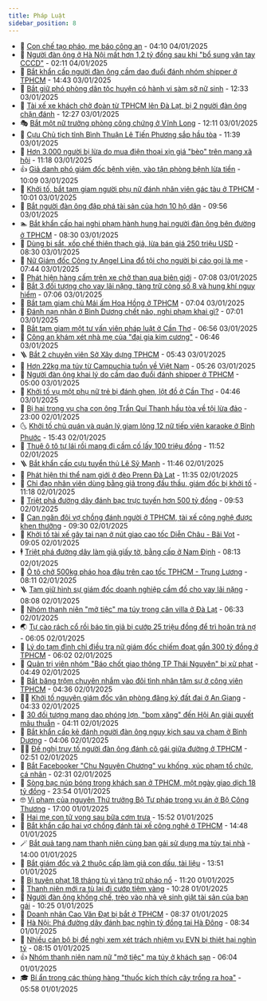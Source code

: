 ```yaml
---
title: Pháp Luật
sidebar_position: 8
---
```


<!-- dantri-phap-luat:START -->
- 🌊 [Con chế tạo pháo, mẹ báo công an](https://dantri.com.vn/phap-luat/con-che-tao-phao-me-bao-cong-an-20250104104455531.htm) - 04:10 04/01/2025
- 🐲 [Người đàn ông ở Hà Nội mất hơn 1,2 tỷ đồng sau khi &quot;bổ sung vân tay CCCD&quot;](https://dantri.com.vn/phap-luat/nguoi-dan-ong-o-ha-noi-mat-hon-12-ty-dong-sau-khi-bo-sung-van-tay-cccd-20250104085437299.htm) - 02:11 04/01/2025
- 🌁 [Bắt khẩn cấp người đàn ông cầm dao đuổi đánh nhóm shipper ở TPHCM](https://dantri.com.vn/phap-luat/bat-khan-cap-nguoi-dan-ong-cam-dao-duoi-danh-nhom-shipper-o-tphcm-20250103213835912.htm) - 14:43 03/01/2025
- 🎃 [Bắt giữ phó phòng dân tộc huyện có hành vi sàm sỡ nữ sinh](https://dantri.com.vn/phap-luat/bat-giu-pho-phong-dan-toc-huyen-co-hanh-vi-sam-so-nu-sinh-20250103175104591.htm) - 12:33 03/01/2025
- 🦅 [Tài xế xe khách chở đoàn từ TPHCM lên Đà Lạt, bị 2 người đàn ông chặn đánh](https://dantri.com.vn/phap-luat/tai-xe-xe-khach-cho-doan-tu-tphcm-len-da-lat-bi-2-nguoi-dan-ong-chan-danh-20250103185752488.htm) - 12:27 03/01/2025
- 🎭 [Bắt một nữ trưởng phòng công chứng ở Vĩnh Long](https://dantri.com.vn/phap-luat/bat-mot-nu-truong-phong-cong-chung-o-vinh-long-20250103174823233.htm) - 12:11 03/01/2025
- 🤗 [Cựu Chủ tịch tỉnh Bình Thuận Lê Tiến Phương sắp hầu tòa](https://dantri.com.vn/phap-luat/cuu-chu-tich-tinh-binh-thuan-le-tien-phuong-sap-hau-toa-20250103183207997.htm) - 11:39 03/01/2025
- 🚀 [Hơn 3.000 người bị lừa do mua điện thoại xịn giá &quot;bèo&quot; trên mạng xã hội](https://dantri.com.vn/phap-luat/hon-3000-nguoi-bi-lua-do-mua-dien-thoai-xin-gia-beo-tren-mang-xa-hoi-20250103175415507.htm) - 11:18 03/01/2025
- 👍 [Giả danh phó giám đốc bệnh viện, vào tận phòng bệnh lừa tiền](https://dantri.com.vn/phap-luat/gia-danh-pho-giam-doc-benh-vien-vao-tan-phong-benh-lua-tien-20250103163019090.htm) - 10:09 03/01/2025
- 🧐 [Khởi tố, bắt tạm giam người phụ nữ đánh nhân viên gác tàu ở TPHCM](https://dantri.com.vn/phap-luat/khoi-to-bat-tam-giam-nguoi-phu-nu-danh-nhan-vien-gac-tau-o-tphcm-20250103165322817.htm) - 10:01 03/01/2025
- 🫶 [Bắt người đàn ông đập phá tài sản của hơn 10 hộ dân](https://dantri.com.vn/phap-luat/bat-nguoi-dan-ong-dap-pha-tai-san-cua-hon-10-ho-dan-20250103164352712.htm) - 09:56 03/01/2025
- 🏊 [Bắt khẩn cấp hai nghi phạm hành hung hai người đàn ông bên đường ở TPHCM](https://dantri.com.vn/phap-luat/bat-khan-cap-hai-nghi-pham-hanh-hung-hai-nguoi-dan-ong-ben-duong-o-tphcm-20250103152308726.htm) - 08:30 03/01/2025
- 🌋 [Dùng bi sắt, xốp chế thiên thạch giả, lừa bán  giá 250 triệu USD](https://dantri.com.vn/phap-luat/dung-bi-sat-xop-che-thien-thach-gia-lua-ban-gia-250-trieu-usd-20250103133140406.htm) - 08:30 03/01/2025
- 👹 [Nữ Giám đốc Công ty Angel Lina đổ tội cho người bị cáo gọi là mẹ](https://dantri.com.vn/phap-luat/nu-giam-doc-cong-ty-angel-lina-do-toi-cho-nguoi-bi-cao-goi-la-me-20250103123405806.htm) - 07:44 03/01/2025
- 🫣 [Phát hiện hàng cấm trên xe chở than qua biên giới](https://dantri.com.vn/phap-luat/phat-hien-hang-cam-tren-xe-cho-than-qua-bien-gioi-20250103120817746.htm) - 07:08 03/01/2025
- 🎃 [Bắt 3 đối tượng cho vay lãi nặng, tàng trữ còng số 8 và hung khí nguy hiểm](https://dantri.com.vn/phap-luat/bat-3-doi-tuong-cho-vay-lai-nang-tang-tru-cong-so-8-va-hung-khi-nguy-hiem-20250103123637955.htm) - 07:06 03/01/2025
- 🌝 [Bắt tạm giam chủ Mái ấm Hoa Hồng ở TPHCM](https://dantri.com.vn/phap-luat/bat-tam-giam-chu-mai-am-hoa-hong-o-tphcm-20250103135713709.htm) - 07:04 03/01/2025
- 🚀 [Đánh nạn nhân ở Bình Dương chết não, nghi phạm khai gì?](https://dantri.com.vn/phap-luat/danh-nan-nhan-o-binh-duong-chet-nao-nghi-pham-khai-gi-20250103134828618.htm) - 07:01 03/01/2025
- 🥷 [Bắt tạm giam một tư vấn viên pháp luật ở Cần Thơ](https://dantri.com.vn/phap-luat/bat-tam-giam-mot-tu-van-vien-phap-luat-o-can-tho-20250103124513653.htm) - 06:56 03/01/2025
- 👺 [Công an khám xét nhà mẹ của &quot;đại gia kim cương&quot;](https://dantri.com.vn/phap-luat/cong-an-kham-xet-nha-me-cua-dai-gia-kim-cuong-20250103131045303.htm) - 06:46 03/01/2025
- 🪜 [Bắt 2 chuyên viên Sở Xây dựng TPHCM](https://dantri.com.vn/phap-luat/bat-2-chuyen-vien-so-xay-dung-tphcm-20250103123403793.htm) - 05:43 03/01/2025
- 🦄 [Hơn 22kg ma túy từ Campuchia tuồn về Việt Nam](https://dantri.com.vn/phap-luat/hon-22kg-ma-tuy-tu-campuchia-tuon-ve-viet-nam-20250103114050137.htm) - 05:26 03/01/2025
- 🦍 [Người đàn ông khai lý do cầm dao đuổi đánh shipper ở TPHCM](https://dantri.com.vn/phap-luat/nguoi-dan-ong-khai-ly-do-cam-dao-duoi-danh-shipper-o-tphcm-20250103113105258.htm) - 05:00 03/01/2025
- 🌁 [Khởi tố vụ một phụ nữ trẻ bị đánh ghen, lột đồ ở Cần Thơ](https://dantri.com.vn/phap-luat/khoi-to-vu-mot-phu-nu-tre-bi-danh-ghen-lot-do-o-can-tho-20250103111329165.htm) - 04:46 03/01/2025
- 💯 [Bị hại trong vụ cha con ông Trần Quí Thanh hầu tòa về tội lừa đảo](https://dantri.com.vn/phap-luat/bi-hai-trong-vu-cha-con-ong-tran-qui-thanh-hau-toa-ve-toi-lua-dao-20241231144319329.htm) - 23:00 02/01/2025
- 🌜 [Khởi tố chủ quán và quản lý giam lỏng 12 nữ tiếp viên karaoke ở Bình Phước](https://dantri.com.vn/phap-luat/khoi-to-chu-quan-va-quan-ly-giam-long-12-nu-tiep-vien-karaoke-o-binh-phuoc-20250102194650703.htm) - 15:43 02/01/2025
- 👹 [Thuê ô tô tự lái rồi mang đi cầm cố lấy 100 triệu đồng](https://dantri.com.vn/phap-luat/thue-o-to-tu-lai-roi-mang-di-cam-co-lay-100-trieu-dong-20250102163946816.htm) - 11:52 02/01/2025
- 🪜 [Bắt khẩn cấp cựu tuyển thủ Lê Sỹ Mạnh](https://dantri.com.vn/phap-luat/bat-khan-cap-cuu-tuyen-thu-le-sy-manh-20250102184332342.htm) - 11:46 02/01/2025
- 🦩 [Phát hiện thi thể nam giới ở đèo Prenn Đà Lạt](https://dantri.com.vn/phap-luat/phat-hien-thi-the-nam-gioi-o-deo-prenn-da-lat-20250102162948549.htm) - 11:35 02/01/2025
- 💂 [Chỉ đạo nhân viên dùng bằng giả trong đấu thầu, giám đốc bị khởi tố](https://dantri.com.vn/phap-luat/chi-dao-nhan-vien-dung-bang-gia-trong-dau-thau-giam-doc-bi-khoi-to-20250102171705777.htm) - 11:18 02/01/2025
- 💃 [Triệt phá đường dây đánh bạc trực tuyến hơn 500 tỷ đồng](https://dantri.com.vn/phap-luat/triet-pha-duong-day-danh-bac-truc-tuyen-hon-500-ty-dong-20250102164954408.htm) - 09:53 02/01/2025
- 🧐 [Can ngăn đôi vợ chồng đánh người ở TPHCM, tài xế công nghệ được khen thưởng](https://dantri.com.vn/phap-luat/can-ngan-doi-vo-chong-danh-nguoi-o-tphcm-tai-xe-cong-nghe-duoc-khen-thuong-20250102162240549.htm) - 09:30 02/01/2025
- 🤗 [Khởi tố tài xế gây tai nạn ở nút giao cao tốc Diễn Châu - Bãi Vọt](https://dantri.com.vn/phap-luat/khoi-to-tai-xe-gay-tai-nan-o-nut-giao-cao-toc-dien-chau-bai-vot-20250102154328263.htm) - 09:05 02/01/2025
- 🕴 [Triệt phá đường dây làm giả giấy tờ, bằng cấp ở Nam Định](https://dantri.com.vn/phap-luat/triet-pha-duong-day-lam-gia-giay-to-bang-cap-o-nam-dinh-20250102143511102.htm) - 08:13 02/01/2025
- 🐎 [Ô tô chở 500kg pháo hoa đậu trên cao tốc TPHCM - Trung Lương](https://dantri.com.vn/phap-luat/o-to-cho-500kg-phao-hoa-dau-tren-cao-toc-tphcm-trung-luong-20250102145625194.htm) - 08:11 02/01/2025
- 🪜 [Tạm giữ hình sự giám đốc doanh nghiệp cầm đồ cho vay lãi nặng](https://dantri.com.vn/phap-luat/tam-giu-hinh-su-giam-doc-doanh-nghiep-cam-do-cho-vay-lai-nang-20250102142402618.htm) - 08:08 02/01/2025
- 🤭 [Nhóm thanh niên &quot;mở tiệc&quot; ma túy trong căn villa ở Đà Lạt](https://dantri.com.vn/phap-luat/nhom-thanh-nien-mo-tiec-ma-tuy-trong-can-villa-o-da-lat-20250102120140712.htm) - 06:33 02/01/2025
- 🌏 [Tự cào rách cổ rồi báo tin giả bị cướp 25 triệu đồng để trì hoãn trả nợ](https://dantri.com.vn/phap-luat/tu-cao-rach-co-roi-bao-tin-gia-bi-cuop-25-trieu-dong-de-tri-hoan-tra-no-20250102123132241.htm) - 06:05 02/01/2025
- 🎃 [Lý do tạm đình chỉ điều tra nữ giám đốc chiếm đoạt gần 300 tỷ đồng ở TPHCM](https://dantri.com.vn/phap-luat/ly-do-tam-dinh-chi-dieu-tra-nu-giam-doc-chiem-doat-gan-300-ty-dong-o-tphcm-20250102104527227.htm) - 06:02 02/01/2025
- 🗽 [Quản trị viên nhóm &quot;Báo chốt giao thông TP Thái Nguyên&quot; bị xử phạt](https://dantri.com.vn/phap-luat/quan-tri-vien-nhom-bao-chot-giao-thong-tp-thai-nguyen-bi-xu-phat-20250102113838656.htm) - 04:49 02/01/2025
- 🌁 [Bắt băng trộm chuyên nhắm vào đôi tình nhân tâm sự ở công viên TPHCM](https://dantri.com.vn/phap-luat/bat-bang-trom-chuyen-nham-vao-doi-tinh-nhan-tam-su-o-cong-vien-tphcm-20250102103424858.htm) - 04:36 02/01/2025
- 🧑‍💻 [Khởi tố nguyên giám đốc văn phòng đăng ký đất đai ở An Giang](https://dantri.com.vn/phap-luat/khoi-to-nguyen-giam-doc-van-phong-dang-ky-dat-dai-o-an-giang-20250102102320311.htm) - 04:33 02/01/2025
- 🌮 [30 đối tượng mang dao phóng lợn, &quot;bom xăng&quot; đến Hội An giải quyết mâu thuẫn](https://dantri.com.vn/phap-luat/30-doi-tuong-mang-dao-phong-lon-bom-xang-den-hoi-an-giai-quyet-mau-thuan-20241217214901661.htm) - 04:11 02/01/2025
- 🤗 [Bắt khẩn cấp kẻ đánh người đàn ông nguy kịch sau va chạm ở Bình Dương](https://dantri.com.vn/phap-luat/bat-khan-cap-ke-danh-nguoi-dan-ong-nguy-kich-sau-va-cham-o-binh-duong-20250102105711716.htm) - 04:06 02/01/2025
- 👨‍🏫 [Đề nghị truy tố người đàn ông đánh cô gái giữa đường ở TPHCM](https://dantri.com.vn/phap-luat/de-nghi-truy-to-nguoi-dan-ong-danh-co-gai-giua-duong-o-tphcm-20250102081243550.htm) - 02:51 02/01/2025
- 🎉 [Bắt Facebooker &quot;Chu Nguyên Chương&quot; vu khống, xúc phạm tổ chức, cá nhân](https://dantri.com.vn/phap-luat/bat-facebooker-chu-nguyen-chuong-vu-khong-xuc-pham-to-chuc-ca-nhan-20250102090848834.htm) - 02:31 02/01/2025
- 🤗 [Sòng bạc núp bóng trong khách sạn ở TPHCM, một ngày giao dịch 18 tỷ đồng](https://dantri.com.vn/phap-luat/song-bac-nup-bong-trong-khach-san-o-tphcm-mot-ngay-giao-dich-18-ty-dong-20250102001838744.htm) - 23:54 01/01/2025
- 🤓 [Vi phạm của nguyên Thứ trưởng Bộ Tư pháp trong vụ án ở Bộ Công Thương](https://dantri.com.vn/phap-luat/vi-pham-cua-nguyen-thu-truong-bo-tu-phap-trong-vu-an-o-bo-cong-thuong-20250101221458092.htm) - 17:00 01/01/2025
- 👹 [Hai mẹ con tử vong sau bữa cơm trưa](https://dantri.com.vn/phap-luat/hai-me-con-tu-vong-sau-bua-com-trua-20250101224218284.htm) - 15:52 01/01/2025
- 🐘 [Bắt khẩn cấp hai vợ chồng đánh tài xế công nghệ ở TPHCM](https://dantri.com.vn/phap-luat/bat-khan-cap-hai-vo-chong-danh-tai-xe-cong-nghe-o-tphcm-20250101213653972.htm) - 14:48 01/01/2025
- 🪄 [Bắt quả tang nam thanh niên cùng bạn gái sử dụng ma túy tại nhà](https://dantri.com.vn/phap-luat/bat-qua-tang-nam-thanh-nien-cung-ban-gai-su-dung-ma-tuy-tai-nha-20250101182022259.htm) - 14:00 01/01/2025
- 💄 [Bắt giám đốc và 2 thuộc cấp làm giả con dấu, tài liệu](https://dantri.com.vn/phap-luat/bat-giam-doc-va-2-thuoc-cap-lam-gia-con-dau-tai-lieu-20250101200901929.htm) - 13:51 01/01/2025
- 🐎 [Bị tuyên phạt 18 tháng tù vì tàng trữ pháo nổ](https://dantri.com.vn/phap-luat/bi-tuyen-phat-18-thang-tu-vi-tang-tru-phao-no-20250101180005872.htm) - 11:20 01/01/2025
- 💯 [Thanh niên mới ra tù lại đi cướp tiệm vàng](https://dantri.com.vn/phap-luat/thanh-nien-moi-ra-tu-lai-di-cuop-tiem-vang-20250101164915140.htm) - 10:28 01/01/2025
- 💯 [Người đàn ông khống chế, trèo vào nhà vệ sinh giật tài sản của bạn gái](https://dantri.com.vn/phap-luat/nguoi-dan-ong-khong-che-treo-vao-nha-ve-sinh-giat-tai-san-cua-ban-gai-20250101163238111.htm) - 10:25 01/01/2025
- 🌈 [Doanh nhân Cao Văn Đạt bị bắt ở TPHCM](https://dantri.com.vn/phap-luat/doanh-nhan-cao-van-dat-bi-bat-o-tphcm-20250101153415988.htm) - 08:37 01/01/2025
- 🧠 [Hà Nội: Phá đường dây đánh bạc nghìn tỷ đồng tại Hà Đông](https://dantri.com.vn/phap-luat/ha-noi-pha-duong-day-danh-bac-nghin-ty-dong-tai-ha-dong-20250101152432785.htm) - 08:34 01/01/2025
- 🌈 [Nhiều cán bộ bị đề nghị xem xét trách nhiệm vụ EVN bị thiệt hại nghìn tỷ](https://dantri.com.vn/phap-luat/nhieu-can-bo-bi-de-nghi-xem-xet-trach-nhiem-vu-evn-bi-thiet-hai-nghin-ty-20250101151052716.htm) - 08:15 01/01/2025
- 👍 [Nhóm thanh niên nam nữ &quot;mở tiệc&quot; ma túy ở khách sạn](https://dantri.com.vn/phap-luat/nhom-thanh-nien-nam-nu-mo-tiec-ma-tuy-o-khach-san-20250101122011882.htm) - 06:04 01/01/2025
- 🎓 [Bí ẩn trong các thùng hàng &quot;thuốc kích thích cây trồng ra hoa&quot;](https://dantri.com.vn/phap-luat/bi-an-trong-cac-thung-hang-thuoc-kich-thich-cay-trong-ra-hoa-20250101120710425.htm) - 05:58 01/01/2025<!-- dantri-phap-luat:END -->
